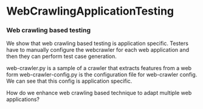 # WebCrawlingApplicationTesting

### Web crawling based testing

We show that web crawling based testing is application specific. Testers have to manually configure the webcrawler for each web application
and then they can perform test case generation.

web-crawler.py is a sample of a crawler that extracts features from a web form
web-crawler-config.py is the configuration file for web-crawler config. We can see that this config is application specific.


How do we enhance web crawling based technique to adapt multiple web applications?
